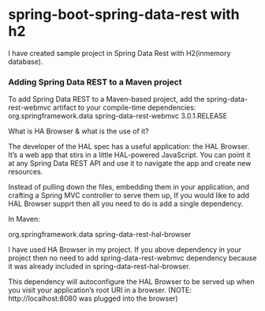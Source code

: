 # spring-boot-spring-data-rest with h2

I have created sample project in Spring Data Rest with H2(inmemory database). 

<h3>Adding Spring Data REST to a Maven project</h3>
To add Spring Data REST to a Maven-based project, add the spring-data-rest-webmvc artifact to your
compile-time dependencies:

<dependency>
<groupId>org.springframework.data</groupId>
<artifactId>spring-data-rest-webmvc</artifactId>
<version>3.0.1.RELEASE</version>
</dependency>



What is HA Browser & what is the use of it?

The developer of the HAL spec has a useful application: the HAL Browser. It’s a web app that stirs
in a little HAL-powered JavaScript. You can point it at any Spring Data REST API and use it to
navigate the app and create new resources.

Instead of pulling down the files, embedding them in your application, and crafting a Spring MVC
controller to serve them up, If you would like to add HAL Browser supprt then all you need to do is add a single dependency.

In Maven:

<dependency>
<groupId>org.springframework.data</groupId>
<artifactId>spring-data-rest-hal-browser</artifactId>
</dependency>


I have used HA Browser in my project. If you above dependency in your project then no need to add spring-data-rest-webmvc dependency because it was already included in spring-data-rest-hal-browser.

This dependency will autoconfigure the HAL Browser to be served up when you visit your
application’s root URI in a browser. (NOTE: http://localhost:8080 was plugged into the browser)





